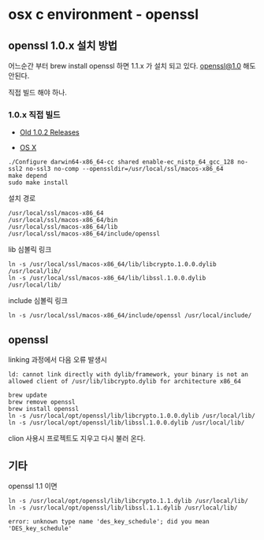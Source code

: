# osx c environment - openssl

## openssl 1.0.x 설치 방법
어느순간 부터 brew install openssl 하면 1.1.x 가 설치 되고 있다. openssl@1.0 해도 안된다.

직접 빌드 해야 하나.

### 1.0.x 직접 빌드
* [Old 1.0.2 Releases](https://www.openssl.org/source/old/1.0.2/)


* [OS X](https://wiki.openssl.org/index.php/Compilation_and_Installation#OS_X)

```
./Configure darwin64-x86_64-cc shared enable-ec_nistp_64_gcc_128 no-ssl2 no-ssl3 no-comp --openssldir=/usr/local/ssl/macos-x86_64
make depend
sudo make install
```

설치 경로
```
/usr/local/ssl/macos-x86_64
/usr/local/ssl/macos-x86_64/bin
/usr/local/ssl/macos-x86_64/lib
/usr/local/ssl/macos-x86_64/include/openssl
```

lib 심볼릭 링크
```
ln -s /usr/local/ssl/macos-x86_64/lib/libcrypto.1.0.0.dylib /usr/local/lib/
ln -s /usr/local/ssl/macos-x86_64/lib/libssl.1.0.0.dylib /usr/local/lib/
```

include 심볼릭 링크
```
ln -s /usr/local/ssl/macos-x86_64/include/openssl /usr/local/include/
```




## openssl
linking 과정에서 다음 오류 발생시
```
ld: cannot link directly with dylib/framework, your binary is not an allowed client of /usr/lib/libcrypto.dylib for architecture x86_64
```

```
brew update
brew remove openssl
brew install openssl
ln -s /usr/local/opt/openssl/lib/libcrypto.1.0.0.dylib /usr/local/lib/
ln -s /usr/local/opt/openssl/lib/libssl.1.0.0.dylib /usr/local/lib/
```

clion 사용시 프로젝트도 지우고 다시 불러 온다.


## 기타

openssl 1.1 이면
```
ln -s /usr/local/opt/openssl/lib/libcrypto.1.1.dylib /usr/local/lib/
ln -s /usr/local/opt/openssl/lib/libssl.1.1.dylib /usr/local/lib/
```


```
error: unknown type name 'des_key_schedule'; did you mean 'DES_key_schedule'
```
